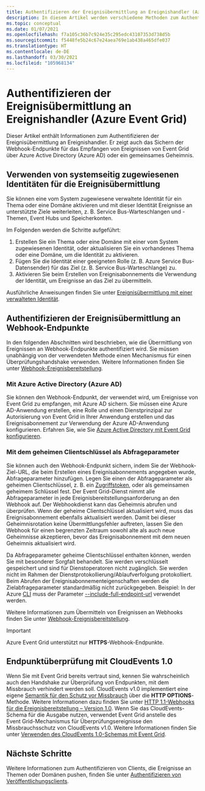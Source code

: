 ```yaml
---
title: Authentifizieren der Ereignisübermittlung an Ereignishandler (Azure Event Grid)
description: In diesem Artikel werden verschiedene Methoden zum Authentifizieren der Übermittlung an Ereignishandler in Azure Event Grid beschrieben.
ms.topic: conceptual
ms.date: 01/07/2021
ms.openlocfilehash: f7a105c36b7c924e35c295edc43107353d738d5b
ms.sourcegitcommit: f5448fe5b24c67e24aea769e1ab438a465dfe037
ms.translationtype: HT
ms.contentlocale: de-DE
ms.lasthandoff: 03/30/2021
ms.locfileid: "105968134"
---
```

# <a name="authenticate-event-delivery-to-event-handlers-azure-event-grid"></a>Authentifizieren der Ereignisübermittlung an Ereignishandler (Azure Event Grid)
Dieser Artikel enthält Informationen zum Authentifizieren der Ereignisübermittlung an Ereignishandler. Er zeigt auch das Sichern der Webhook-Endpunkte für das Empfangen von Ereignissen von Event Grid über Azure Active Directory (Azure AD) oder ein gemeinsames Geheimnis.

## <a name="use-system-assigned-identities-for-event-delivery"></a>Verwenden von systemseitig zugewiesenen Identitäten für die Ereignisübermittlung
Sie können eine vom System zugewiesene verwaltete Identität für ein Thema oder eine Domäne aktivieren und mit dieser Identität Ereignisse an unterstützte Ziele weiterleiten, z. B. Service Bus-Warteschlangen und -Themen, Event Hubs und Speicherkonten.

Im Folgenden werden die Schritte aufgeführt: 

1. Erstellen Sie ein Thema oder eine Domäne mit einer vom System zugewiesenen Identität, oder aktualisieren Sie ein vorhandenes Thema oder eine Domäne, um die Identität zu aktivieren. 
1. Fügen Sie die Identität einer geeigneten Rolle (z. B. Azure Service Bus-Datensender) für das Ziel (z. B. Service Bus-Warteschlange) zu.
1. Aktivieren Sie beim Erstellen von Ereignisabonnements die Verwendung der Identität, um Ereignisse an das Ziel zu übermitteln. 

Ausführliche Anweisungen finden Sie unter [Ereignisübermittlung mit einer verwalteten Identität](managed-service-identity.md).


## <a name="authenticate-event-delivery-to-webhook-endpoints"></a>Authentifizieren der Ereignisübermittlung an Webhook-Endpunkte
In den folgenden Abschnitten wird beschrieben, wie die Übermittlung von Ereignissen an Webhook-Endpunkte authentifiziert wird. Sie müssen unabhängig von der verwendeten Methode einen Mechanismus für einen Überprüfungshandshake verwenden. Weitere Informationen finden Sie unter [Webhook-Ereignisbereitstellung](webhook-event-delivery.md). 


### <a name="using-azure-active-directory-azure-ad"></a>Mit Azure Active Directory (Azure AD)
Sie können den Webhook-Endpunkt, der verwendet wird, um Ereignisse von Event Grid zu empfangen, mit Azure AD sichern. Sie müssen eine Azure AD-Anwendung erstellen, eine Rolle und einen Dienstprinzipal zur Autorisierung von Event Grid in Ihrer Anwendung erstellen und das Ereignisabonnement zur Verwendung der Azure AD-Anwendung konfigurieren. Erfahren Sie, wie Sie [Azure Active Directory mit Event Grid konfigurieren](secure-webhook-delivery.md).

### <a name="using-client-secret-as-a-query-parameter"></a>Mit dem geheimen Clientschlüssel als Abfrageparameter
Sie können auch den Webhook-Endpunkt sichern, indem Sie der Webhook-Ziel-URL, die beim Erstellen eines Ereignisabonnements angegeben wurde, Abfrageparameter hinzufügen. Legen Sie einen der Abfrageparameter als geheimen Clientschlüssel, z. B. ein [Zugriffstoken](https://en.wikipedia.org/wiki/Access_token), oder als gemeinsamen geheimem Schlüssel fest. Der Event Grid-Dienst nimmt alle Abfrageparameter in jede Ereignisbereitstellungsanforderung an den Webhook auf. Der Webhookdienst kann das Geheimnis abrufen und überprüfen. Wenn der geheime Clientschlüssel aktualisiert wird, muss das Ereignisabonnement ebenfalls aktualisiert werden. Damit bei dieser Geheimnisrotation keine Übermittlungsfehler auftreten, lassen Sie den Webhook für einen begrenzten Zeitraum sowohl alte als auch neue Geheimnisse akzeptieren, bevor das Ereignisabonnement mit dem neuen Geheimnis aktualisiert wird. 

Da Abfrageparameter geheime Clientschlüssel enthalten können, werden Sie mit besonderer Sorgfalt behandelt. Sie werden verschlüsselt gespeichert und sind für Dienstoperatoren nicht zugänglich. Sie werden nicht im Rahmen der Dienstprotokollierung/Ablaufverfolgung protokolliert. Beim Abrufen der Ereignisabonnementeigenschaften werden die Zielabfrageparameter standardmäßig nicht zurückgegeben. Beispiel: In der Azure [CLI](/cli/azure) muss der Parameter [--include-full-endpoint-url](/cli/azure/eventgrid/event-subscription#az-eventgrid-event-subscription-show) verwendet werden.

Weitere Informationen zum Übermitteln von Ereignissen an Webhooks finden Sie unter [Webhook-Ereignisbereitstellung](webhook-event-delivery.md).

> [!IMPORTANT]
> Azure Event Grid unterstützt nur **HTTPS**-Webhook-Endpunkte. 

## <a name="endpoint-validation-with-cloudevents-v10"></a>Endpunktüberprüfung mit CloudEvents 1.0
Wenn Sie mit Event Grid bereits vertraut sind, kennen Sie wahrscheinlich auch den Handshake zur Überprüfung von Endpunkten, mit dem Missbrauch verhindert werden soll. CloudEvents v1.0 implementiert eine eigene [Semantik für den Schutz vor Missbrauch](webhook-event-delivery.md) über die **HTTP OPTIONS**-Methode. Weitere Informationen dazu finden Sie unter [HTTP 1.1-Webhooks für die Ereignisbereitstellung – Version 1.0](https://github.com/cloudevents/spec/blob/v1.0/http-webhook.md#4-abuse-protection). Wenn Sie das CloudEvents-Schema für die Ausgabe nutzen, verwendet Event Grid anstelle des Event Grid-Mechanismus für Überprüfungsereignisse den Missbrauchsschutz von CloudEvents v1.0. Weitere Informationen finden Sie unter [Verwenden des CloudEvents 1.0-Schemas mit Event Grid](cloudevents-schema.md). 


## <a name="next-steps"></a>Nächste Schritte
Weitere Informationen zum Authentifizieren von Clients, die Ereignisse an Themen oder Domänen pushen, finden Sie unter [Authentifizieren von Veröffentlichungsclients](security-authenticate-publishing-clients.md). 
